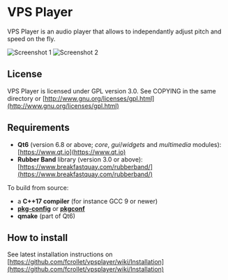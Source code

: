 # VPS Player

VPS Player is an audio player that allows to independantly adjust pitch and speed on the fly.

![Screenshot 1](https://github.com/fcrollet/vpsplayer/wiki/images/screenshot-01.png)
![Screenshot 2](https://github.com/fcrollet/vpsplayer/wiki/images/screenshot-02.png)

## License

VPS Player is licensed under GPL version 3.0.
See COPYING in the same directory or [http://www.gnu.org/licenses/gpl.html](http://www.gnu.org/licenses/gpl.html)

## Requirements

* **Qt6** (version 6.8 or above; *core*, *gui*/*widgets* and *multimedia* modules): [https://www.qt.io](https://www.qt.io)
* **Rubber Band** library (version 3.0 or above): [https://www.breakfastquay.com/rubberband/](https://www.breakfastquay.com/rubberband/)

To build from source:

* a **C++17 compiler** (for instance GCC 9 or newer)
* [**pkg-config**](https://www.freedesktop.org/wiki/Software/pkg-config/) or [**pkgconf**](http://pkgconf.org/)
* **qmake** (part of Qt6)

## How to install

See latest installation instructions on [https://github.com/fcrollet/vpsplayer/wiki/Installation](https://github.com/fcrollet/vpsplayer/wiki/Installation)
